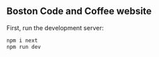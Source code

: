 ## Boston Code and Coffee website

First, run the development server:

```bash
npm i next
npm run dev
```
